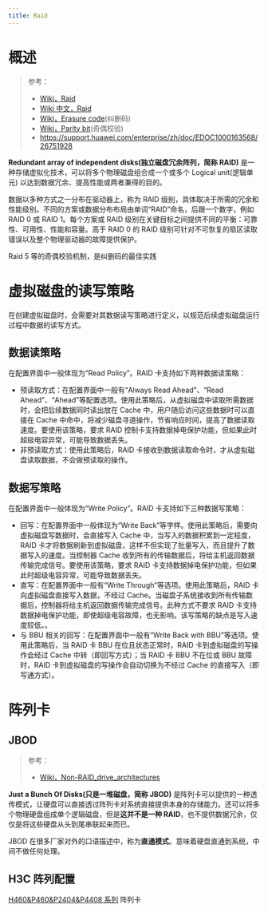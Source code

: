 ```yaml
---
title: Raid
---
```


# 概述

> 参考：
> - [Wiki，Raid](https://en.wikipedia.org/wiki/RAID)
> - [Wiki 中文，Raid](https://zh.wikipedia.org/wiki/RAID)
> - [Wiki，Erasure code](https://en.wikipedia.org/wiki/Erasure_code)(纠删码)
> - [Wiki，Parity bit](https://en.wikipedia.org/wiki/Parity_bit)(奇偶校验)
> - <https://support.huawei.com/enterprise/zh/doc/EDOC1000163568/26751928>

**Redundant array of independent disks(独立磁盘冗余阵列，简称 RAID)** 是一种存储虚拟化技术，可以将多个物理磁盘组合成一个或多个 Logical unit(逻辑单元) 以达到数据冗余、提高性能或两者兼得的目的。

数据以多种方式之一分布在驱动器上，称为 RAID 级别，具体取决于所需的冗余和性能级别。不同的方案或数据分布布局由单词“RAID”命名，后跟一个数字，例如 RAID 0 或 RAID 1。每个方案或 RAID 级别在关键目标之间提供不同的平衡：可靠性、可用性、性能和容量。高于 RAID 0 的 RAID 级别可针对不可恢复的扇区读取错误以及整个物理驱动器的故障提供保护。

Raid 5 等的奇偶校验机制，是纠删码的最佳实践

# 虚拟磁盘的读写策略

在创建虚拟磁盘时，会需要对其数据读写策略进行定义，以规范后续虚拟磁盘运行过程中数据的读写方式。

## 数据读策略

在配置界面中一般体现为“Read Policy”。RAID 卡支持如下两种数据读策略：

- 预读取方式：在配置界面中一般有“Always Read Ahead”、“Read Ahead”、“Ahead”等配置选项。使用此策略后，从虚拟磁盘中读取所需数据时，会把后续数据同时读出放在 Cache 中，用户随后访问这些数据时可以直接在 Cache 中命中，将减少磁盘寻道操作，节省响应时间，提高了数据读取速度。要使用该策略，要求 RAID 控制卡支持数据掉电保护功能，但如果此时超级电容异常，可能导致数据丢失。
- 非预读取方式：使用此策略后，RAID 卡接收到数据读取命令时，才从虚拟磁盘读取数据，不会做预读取的操作。

## 数据写策略

在配置界面中一般体现为“Write Policy”。RAID 卡支持如下三种数据写策略：

- 回写：在配置界面中一般体现为“Write Back”等字样。使用此策略后，需要向虚拟磁盘写数据时，会直接写入 Cache 中，当写入的数据积累到一定程度，RAID 卡才将数据刷新到虚拟磁盘，这样不但实现了批量写入，而且提升了数据写入的速度。当控制器 Cache 收到所有的传输数据后，将给主机返回数据传输完成信号。要使用该策略，要求 RAID 卡支持数据掉电保护功能，但如果此时超级电容异常，可能导致数据丢失。
- 直写：在配置界面中一般有“Write Through”等选项。使用此策略后，RAID 卡向虚拟磁盘直接写入数据，不经过 Cache。当磁盘子系统接收到所有传输数据后，控制器将给主机返回数据传输完成信号。此种方式不要求 RAID 卡支持数据掉电保护功能，即使超级电容故障，也无影响。该写策略的缺点是写入速度较低。。
- 与 BBU 相关的回写：在配置界面中一般有“Write Back with BBU”等选项。使用此策略后，当 RAID 卡 BBU 在位且状态正常时，RAID 卡到虚拟磁盘的写操作会经过 Cache 中转（即回写方式）；当 RAID 卡 BBU 不在位或 BBU 故障时，RAID 卡到虚拟磁盘的写操作会自动切换为不经过 Cache 的直接写入（即写通方式）。

# 阵列卡

## JBOD

> 参考：
> - [Wiki，Non-RAID_drive_architectures](https://en.wikipedia.org/wiki/Non-RAID_drive_architectures)

**Just a Bunch Of Disks(只是一堆磁盘，简称 JBOD)** 是阵列卡可以提供的一种透传模式，让硬盘可以直接透过阵列卡对系统直接提供本身的存储能力。还可以将多个物理硬盘组成单个逻辑磁盘，但是**这并不是一种 RAID**，也不提供数据冗余，仅仅是将这些硬盘从头到尾串联起来而已。

JBOD 在很多厂家对外的口语描述中，称为**直通模式**。意味着硬盘直通到系统，中间不做任何处理。

## H3C 阵列配置

[H460&P460&P2404&P4408 系列](http://www.h3c.com/cn/d_202201/1526857_30005_0.htm#_Toc92721209) 阵列卡
